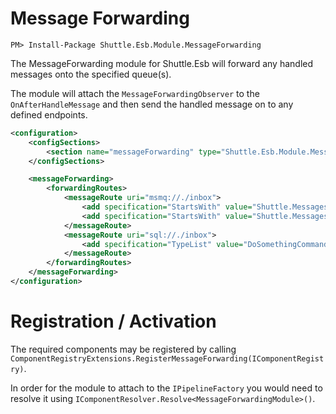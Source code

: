 # Message Forwarding

```
PM> Install-Package Shuttle.Esb.Module.MessageForwarding
```

The MessageForwarding module for Shuttle.Esb will forward any handled messages onto the specified queue(s).

The module will attach the `MessageForwardingObserver` to the `OnAfterHandleMessage` and then send the handled message on to any defined endpoints.

```xml
<configuration>
	<configSections>
		<section name="messageForwarding" type="Shuttle.Esb.Module.MessageForwarding.MessageForwardingSection, Shuttle.Esb.Module.MessageForwarding"/>
	</configSections>

	<messageForwarding>
		<forwardingRoutes>
			<messageRoute uri="msmq://./inbox">
				<add specification="StartsWith" value="Shuttle.Messages1" />
				<add specification="StartsWith" value="Shuttle.Messages2" />
			</messageRoute>
			<messageRoute uri="sql://./inbox">
				<add specification="TypeList" value="DoSomethingCommand" />
			</messageRoute>
		</forwardingRoutes>
	</messageForwarding>
</configuration>
```

# Registration / Activation

The required components may be registered by calling `ComponentRegistryExtensions.RegisterMessageForwarding(IComponentRegistry)`.

In order for the module to attach to the `IPipelineFactory` you would need to resolve it using `IComponentResolver.Resolve<MessageForwardingModule>()`.
